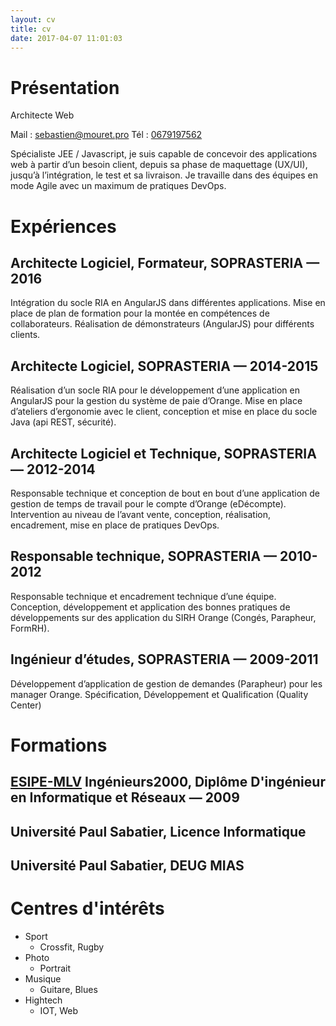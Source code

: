 ```yaml
---
layout: cv
title: cv
date: 2017-04-07 11:01:03
---
```

# Présentation
Architecte Web

Mail : <a href="mailto:sebastien@mouret.pro">sebastien@mouret.pro</a>
Tél : <a href="tel:0679197562">0679197562</a>

Spécialiste JEE / Javascript, je suis capable de concevoir des applications web à partir d’un besoin client, depuis sa phase de maquettage (UX/UI), jusqu’à l’intégration, le test et sa livraison. Je travaille dans des équipes en mode Agile avec un maximum de pratiques DevOps.
# Expériences
## Architecte Logiciel, Formateur, SOPRASTERIA — 2016

Intégration du socle RIA en AngularJS dans différentes applications. Mise en place de plan de formation pour la montée en compétences de collaborateurs.
Réalisation de démonstrateurs (AngularJS) pour différents clients.

## Architecte Logiciel, SOPRASTERIA — 2014-2015

Réalisation d’un socle RIA pour le développement d’une application en AngularJS pour la gestion du système de paie d’Orange. Mise en place d’ateliers d’ergonomie avec le client, conception et mise en place du socle Java (api REST, sécurité).

## Architecte Logiciel et Technique, SOPRASTERIA — 2012-2014

Responsable technique et conception de bout en bout d’une application de gestion de temps de travail pour le compte d’Orange (eDécompte). Intervention au niveau de l’avant vente, conception, réalisation, encadrement, mise en place de pratiques DevOps.

## Responsable technique, SOPRASTERIA — 2010-2012

Responsable technique et encadrement technique d’une équipe. Conception, développement et application des bonnes pratiques de développements sur des application du SIRH Orange (Congés, Parapheur, FormRH).

## Ingénieur d’études, SOPRASTERIA — 2009-2011

Développement d’application de gestion de demandes (Parapheur) pour les manager Orange. Spécification, Développement et Qualification (Quality Center)

# Formations
## [ESIPE-MLV](http://esipe.u-pem.fr/) Ingénieurs2000, Diplôme D'ingénieur en Informatique et Réseaux — 2009

## Université Paul Sabatier, Licence Informatique

## Université Paul Sabatier, DEUG MIAS

# Centres d'intérêts
- Sport
    - Crossfit, Rugby
- Photo
    - Portrait
- Musique
    - Guitare, Blues
- Hightech
    - IOT, Web
